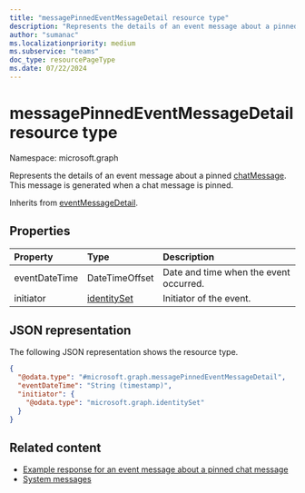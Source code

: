 ```yaml
---
title: "messagePinnedEventMessageDetail resource type"
description: "Represents the details of an event message about a pinned chat message."
author: "sumanac"
ms.localizationpriority: medium
ms.subservice: "teams"
doc_type: resourcePageType
ms.date: 07/22/2024
---
```


# messagePinnedEventMessageDetail resource type

Namespace: microsoft.graph

Represents the details of an event message about a pinned [chatMessage](../resources/chatmessage.md). This message is generated when a chat message is pinned.

Inherits from [eventMessageDetail](../resources/eventmessagedetail.md).

## Properties
|Property|Type|Description|
|:---|:---|:---|
|eventDateTime|DateTimeOffset|Date and time when the event occurred.|
|initiator|[identitySet](../resources/identityset.md)|Initiator of the event.|

## JSON representation
The following JSON representation shows the resource type.
<!-- {
  "blockType": "resource",
  "@odata.type": "microsoft.graph.messagePinnedEventMessageDetail",
  "baseType": "microsoft.graph.eventMessageDetail"
}
-->
``` json
{
  "@odata.type": "#microsoft.graph.messagePinnedEventMessageDetail",
  "eventDateTime": "String (timestamp)",
  "initiator": {
    "@odata.type": "microsoft.graph.identitySet"
  }
}
```

## Related content
- [Example response for an event message about a pinned chat message](/graph/system-messages/#message-pinned)
- [System messages](/graph/system-messages)
